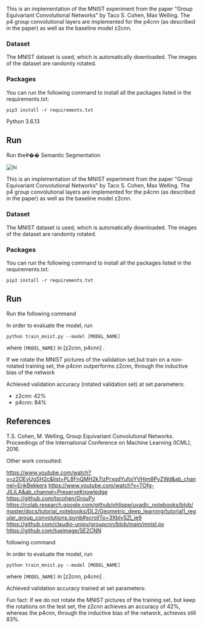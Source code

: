 This is an implementation of the MNIST experiment from the paper "Group Equivariant Convolutional Networks" by Taco S. Cohen, Max Welling. The p4 group convolutional layers are implemented for the p4cnn (as described in the paper) as well as the baseline model z2cnn. 

### Dataset
The MNIST dataset is used, which is automatically downloaded. The images of the dataset are randomly rotated. 

### Packages

You can run the following command to install all the packages listed in the requirements.txt:

    pip3 install -r requirements.txt

Python 3.6.13

## Run

Run the#�� Semantic Segmentation

<img src="seg.png" alt="hi" class="inline"/>

This is an implementation of the MNIST experiment from the paper "Group Equivariant Convolutional Networks" by Taco S. Cohen, Max Welling. The p4 group convolutional layers are implemented for the p4cnn (as described in the paper) as well as the baseline model z2cnn. 

### Dataset
The MNIST dataset is used, which is automatically downloaded. The images of the dataset are randomly rotated. 

### Packages

You can run the following command to install all the packages listed in the requirements.txt:

`pip3 install -r requirements.txt`

## Run

Run the following command 
 
In order to evaluate the model, run

`python train_mnist.py --model [MODEL_NAME]`

where `[MODEL_NAME]` in [z2cnn, p4cnn] .

If we rotate the MNIST pictures of the validation set,but train on a non-rotated training set, the p4cnn outperforms z2cnn, through the inductive bias of the network

Achieved validation accuracy (rotated validation set) at set parameters: 
- z2cnn: 42%
- p4cnn: 84% 


## References

T.S. Cohen, M. Welling, Group Equivariant Convolutional Networks. Proceedings of the International Conference on Machine Learning (ICML), 2016.

Other work consulted: 

https://www.youtube.com/watch?v=z2OEyUgSH2c&list=PL8FnQMH2k7jzPrxqdYufoiYVHim8PyZWd&ab_channel=ErikBekkers
https://www.youtube.com/watch?v=TOfg-JlLILA&ab_channel=PreserveKnowledge
https://github.com/tscohen/GrouPy
https://colab.research.google.com/github/phlippe/uvadlc_notebooks/blob/master/docs/tutorial_notebooks/DL2/Geometric_deep_learning/tutorial1_regular_group_convolutions.ipynb#scrollTo=3XblvSZl_ie9
https://github.com/claudio-unipv/groupcnn/blob/main/mnist.py
https://github.com/tueimage/SE2CNN


 following command 
 
In order to evaluate the model, run

`python train_mnist.py --model [MODEL_NAME]`

where `[MODEL_NAME]` in [z2cnn, p4cnn] .

Achieved validation accuracy trained at set parameters: 


Fun fact: If we do not rotate the MNIST pictures of the training set, but keep the rotations on the test set, 
the z2cnn achieves an accuracy of 42%, whereas the p4cnn, through the inductive bias of the network, achieves still 83%.